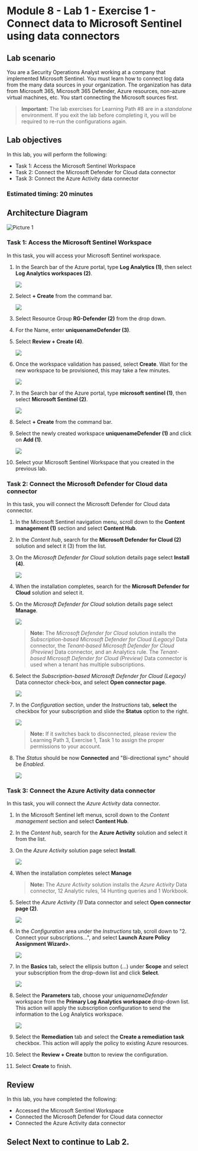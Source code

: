 # Module 8 - Lab 1 - Exercise 1 - Connect data to Microsoft Sentinel using data connectors

## Lab scenario

You are a Security Operations Analyst working at a company that implemented Microsoft Sentinel. You must learn how to connect log data from the many data sources in your organization. The organization has data from Microsoft 365, Microsoft 365 Defender, Azure resources, non-azure virtual machines, etc. You start connecting the Microsoft sources first.

>**Important:** The lab exercises for Learning Path #8 are in a *standalone* environment. If you exit the lab before completing it, you will be required to re-run the configurations again.

## Lab objectives
 In this lab, you will perform the following:
- Task 1: Access the Microsoft Sentinel Workspace
- Task 2: Connect the Microsoft Defender for Cloud data connector
- Task 3: Connect the Azure Activity data connector

### Estimated timing: 20 minutes

## Architecture Diagram

  ![Picture 1](../Media/mod8arch.png)

### Task 1: Access the Microsoft Sentinel Workspace

In this task, you will access your Microsoft Sentinel workspace.

1. In the Search bar of the Azure portal, type **Log Analytics (1)**, then select **Log Analytics workspaces (2)**.

   ![](../Media/l8e132.png)

1. Select **+ Create** from the command bar.

   ![](../Media/l8e133.png)

1. Select Resource Group **RG-Defender (2)**  from the drop down.

1. For the Name, enter **uniquenameDefender (3)**.

1. Select **Review + Create (4)**.

   ![](../Media/l8e134.png)

1. Once the workspace validation has passed, select **Create**. Wait for the new workspace to be provisioned, this may take a few minutes.

    ![](../Media/l8e135.png)
 
1. In the Search bar of the Azure portal, type **microsoft sentinel (1)**, then select **Microsoft Sentinel (2)**.

   ![](../Media/l8e129.png)

1. Select **+ Create** from the command bar.

 1. Select the newly created workspace **uniquenameDefender (1)** and click on **Add (1)**.
  
    ![](../Media/l8e131.png)

1. Select your Microsoft Sentinel Workspace that you created in the previous lab.

### Task 2: Connect the Microsoft Defender for Cloud data connector

In this task, you will connect the Microsoft Defender for Cloud data connector.

1. In the Microsoft Sentinel navigation menu, scroll down to the **Content management (1)** section and select **Content Hub**.

1.  In the *Content hub*, search for the **Microsoft Defender for Cloud (2)** solution and select it (3) from the list.

1. On the *Microsoft Defender for Cloud* solution details page select **Install (4)**.

   ![](../Media/l8e136.png)

1. When the installation completes,  search for the **Microsoft Defender for Cloud** solution and select it.

1. On the *Microsoft Defender for Cloud* solution details page select **Manage**.

    ![](../Media/l8e137.png)

    >**Note:** The *Microsoft Defender for Cloud* solution installs the *Subscription-based Microsoft Defender for Cloud (Legacy)* Data connector, the *Tenant-based Microsoft Defender for Cloud (Preview)* Data connector, and an Analytics rule. The *Tenant-based Microsoft Defender for Cloud (Preview)* Data connector is used when a tenant has multiple subscriptions.

1. Select the *Subscription-based Microsoft Defender for Cloud (Legacy)* Data connector check-box, and select **Open connector page**.

   ![](../Media/l8e138.png)

1. In the *Configuration* section, under the *Instructions* tab, **select** the checkbox for your subscription and slide the **Status** option to the right.

    ![](../Media/l8e139.png)

    >**Note:** If it switches back to disconnected, please review the Learning Path 3, Exercise 1, Task 1 to assign the proper permissions to your account.

1. The *Status* should be now **Connected** and "Bi-directional sync" should be *Enabled*.

    ![](../Media/l8e140.png)

    <!--- 1. Scroll down and under the *Create incidents - Recommended!* area, verify that *Create incidents automatically from all alerts generated in this connected service* is **Enabled**. --->

### Task 3: Connect the Azure Activity data connector

In this task, you will connect the *Azure Activity* data connector.

1. In the Microsoft Sentinel left menus, scroll down to the *Content management* section and select **Content Hub**.

1. In the *Content hub*, search for the **Azure Activity** solution and select it from the list.

1. On the *Azure Activity* solution page select **Install**.

   ![](../Media/l8e141.png)

1. When the installation completes select **Manage**

    >**Note:** The *Azure Activity* solution installs the *Azure Activity* Data connector, 12 Analytic rules, 14 Hunting queries and 1 Workbook.

1. Select the *Azure Activity (1)* Data connector and select **Open connector page (2)**.

    ![](../Media/l8e143.png)

1. In the *Configuration* area under the *Instructions* tab, scroll down to "2. Connect your subscriptions...", and select **Launch Azure Policy Assignment Wizard>**.

    ![](../Media/l8e142.png)

1. In the **Basics** tab, select the ellipsis button (...) under **Scope** and select your subscription from the drop-down list and click **Select**.

    ![](../Media/l8e144.png)

1. Select the **Parameters** tab, choose your *uniquenameDefender* workspace from the **Primary Log Analytics workspace** drop-down list. This action will apply the subscription configuration to send the information to the Log Analytics workspace.

    ![](../Media/l8e145.png)

1. Select the **Remediation** tab and select the **Create a remediation task** checkbox. This action will apply the policy to existing Azure resources.

1. Select the **Review + Create** button to review the configuration.

1. Select **Create** to finish.

## Review
In this lab, you have completed the following:
- Accessed the Microsoft Sentinel Workspace
- Connected the Microsoft Defender for Cloud data connector
- Connected the Azure Activity data connector

## Select **Next** to continue to Lab 2.
